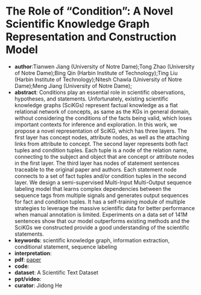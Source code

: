 # The Role of “Condition”: A Novel Scientific Knowledge Graph Representation and Construction Model
- **author**:Tianwen Jiang (University of Notre Dame);Tong Zhao (University of Notre Dame);Bing Qin (Harbin Institute of Technology);Ting Liu (Harbin Institute of Technology);Nitesh Chawla (University of Notre Dame);Meng Jiang (University of Notre Dame);
- **abstract**: Conditions play an essential role in scientific observations, hypotheses, and statements. Unfortunately, existing scientific knowledge graphs (SciKGs) represent factual knowledge as a flat relational network of concepts, as same as the KGs in general domain, without considering the conditions of the facts being valid, which loses important contexts for inference and exploration. In this work, we propose a novel representation of SciKG, which has three layers. The first layer has concept nodes, attribute nodes, as well as the attaching links from attribute to concept. The second layer represents both fact tuples and condition tuples. Each tuple is a node of the relation name, connecting to the subject and object that are concept or attribute nodes in the first layer. The third layer has nodes of statement sentences traceable to the original paper and authors. Each statement node connects to a set of fact tuples and/or condition tuples in the second layer. We design a semi-supervised Multi-Input Multi-Output sequence labeling model that learns complex dependencies between the sequence tags from multiple signals and generates output sequences for fact and condition tuples. It has a self-training module of multiple strategies to leverage the massive scientific data for better performance when manual annotation is limited. Experiments on a data set of 141M sentences show that our model outperforms existing methods and the SciKGs we constructed provide a good understanding of the scientific statements.
- **keywords**:  scientific knowledge graph, information extraction, conditional statement, sequence labeling
- **interpretation**:
- **pdf**: [paper](./KGR_KDD2019/jiang2019.pdf)
- **code**: 
- **dataset**: A Scientific Text Dataset
- **ppt/video**:
- **curator**: Jidong He

